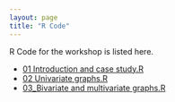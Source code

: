 ```yaml
---
layout: page
title: "R Code"
---
```


R Code for the workshop is listed here.

* [01 Introduction and case study.R](code/01_Introduction_and_case_study.R)
* [02 Univariate graphs.R](code/02_univariate_graphs.R)
* [03_Bivariate and multivariate graphs.R](code/03_bivariate_and_multivariate_graphs.R)

